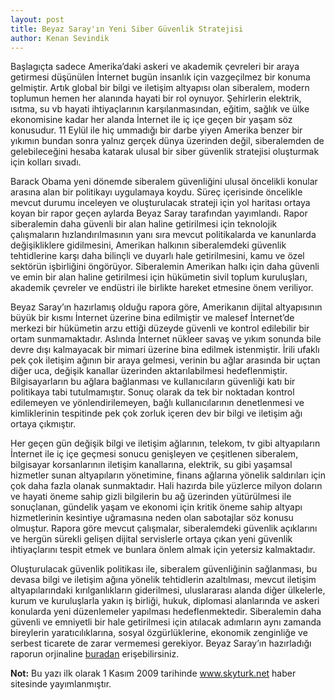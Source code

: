 ```yaml
---
layout: post
title: Beyaz Saray'ın Yeni Siber Güvenlik Stratejisi
author: Kenan Sevindik
---
```


Başlagıçta sadece Amerika’daki askeri ve akademik çevreleri bir araya getirmesi düşünülen İnternet bugün insanlık için 
vazgeçilmez bir konuma gelmiştir. Artık global bir bilgi ve iletişim altyapısı olan siberalem, modern toplumun hemen her 
alanında hayati bir rol oynuyor. Şehirlerin elektrik, ısıtma, su vb hayati ihtiyaçlarının karşılanmasından, eğitim, 
sağlık ve ülke ekonomisine kadar her alanda İnternet ile iç içe geçen bir yaşam söz konusudur. 11 Eylül ile hiç ummadığı 
bir darbe yiyen Amerika benzer bir yıkımın bundan sonra yalnız gerçek dünya üzerinden değil, siberalemden de gelebileceğini 
hesaba katarak ulusal bir siber güvenlik stratejisi oluşturmak için kolları sıvadı.

Barack Obama yeni dönemde siberalem güvenliğini ulusal öncelikli konular arasına alan bir politikayı uygulamaya koydu. 
Süreç içerisinde öncelikle mevcut durumu inceleyen ve oluşturulacak strateji için yol haritası ortaya koyan bir rapor 
geçen aylarda Beyaz Saray tarafından yayımlandı. Rapor siberalemin daha güvenli bir alan haline getirilmesi için teknolojik 
çalışmaların hızlandırılmasının yanı sıra mevcut politikalarda ve kanunlarda değişikliklere gidilmesini, Amerikan halkının 
siberalemdeki güvenlik tehtidlerine karşı daha bilinçli ve duyarlı hale getirilmesini, kamu ve özel sektörün işbirliğini 
öngörüyor. Siberalemin Amerikan halkı için daha güvenli ve emin bir alan haline getirilmesi için hükümetin sivil toplum 
kuruluşları, akademik çevreler ve endüstri ile birlikte hareket etmesine önem veriliyor.

Beyaz Saray’ın hazırlamış olduğu rapora göre, Amerikanın dijital altyapısının büyük bir kısmı İnternet üzerine bina 
edilmiştir ve malesef İnternet’de merkezi bir hükümetin arzu ettiği düzeyde güvenli ve kontrol edilebilir bir ortam 
sunmamaktadır. Aslında İnternet nükleer savaş ve yıkım sonunda bile devre dışı kalmayacak bir mimari üzerine bina edilmek 
istenmiştir. İrili ufaklı pek çok iletişim ağının bir araya gelmesi, verinin bu ağlar arasında bir uçtan diğer uca, 
değişik kanallar üzerinden aktarılabilmesi hedeflenmiştir. Bilgisayarların bu ağlara bağlanması ve kullanıcıların güvenliği 
katı bir politikaya tabi tutulmamıştır. Sonuç olarak da tek bir noktadan kontrol edilemeyen ve yönlendirilemeyen, bağlı 
kullanıcılarının denetlenmesi ve kimliklerinin tespitinde pek çok zorluk içeren dev bir bilgi ve iletişim ağı ortaya çıkmıştır.

Her geçen gün değişik bilgi ve iletişim ağlarının, telekom, tv gibi altyapıların İnternet ile iç içe geçmesi sonucu 
genişleyen ve çeşitlenen siberalem, bilgisayar korsanlarının iletişim kanallarına, elektrik, su gibi yaşamsal hizmetler 
sunan altyapıların yönetimine, finans ağlarına yönelik saldırıları için çok daha fazla olanak sunmaktadır. Hali hazırda 
bile yüzlerce milyon doların ve hayati öneme sahip gizli bilgilerin bu ağ üzerinden yütürülmesi ile sonuçlanan, gündelik 
yaşam ve ekonomi için kritik öneme sahip altyapı hizmetlerinin kesintiye uğramasına neden olan sabotajlar söz konusu 
olmuştur. Rapora göre mevcut çalışmalar, siberalemdeki güvenlik açıklarını ve hergün sürekli gelişen dijital servislerle 
ortaya çıkan yeni güvenlik ihtiyaçlarını tespit etmek ve bunlara önlem almak için yetersiz kalmaktadır.

Oluşturulacak güvenlik politikası ile, siberalem güvenliğinin sağlanması, bu devasa bilgi ve iletişim ağına yönelik 
tehtidlerin azaltılması, mevcut iletişim altyapılarındaki kırılganlıkların giderilmesi, uluslararası alanda diğer ülkelerle, 
kurum ve kuruluşlarla yakın iş birliği, hukuk, diplomasi alanlarında ve askeri konularda yeni düzenlemeler yapılması 
hedeflenmektedir. Siberalemin daha güvenli ve emniyetli bir hale getirilmesi için atılacak adımların aynı zamanda bireylerin 
yaratıcılıklarına, sosyal özgürlüklerine, ekonomik zenginliğe ve serbest ticarete de zarar vermemesi gerekiyor. 
Beyaz Saray’ın hazırladığı raporun orjinaline [buradan](http://nsarchive2.gwu.edu/NSAEBB/NSAEBB424/docs/Cyber-028.pdf) 
erişebilirsiniz.

**Not:** Bu yazı ilk olarak 1 Kasım 2009 tarihinde www.skyturk.net haber sitesinde yayımlanmıştır.


